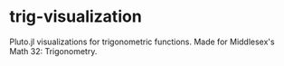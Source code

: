 # trig-visualization
Pluto.jl visualizations for trigonometric functions. Made for Middlesex's Math 32: Trigonometry.
